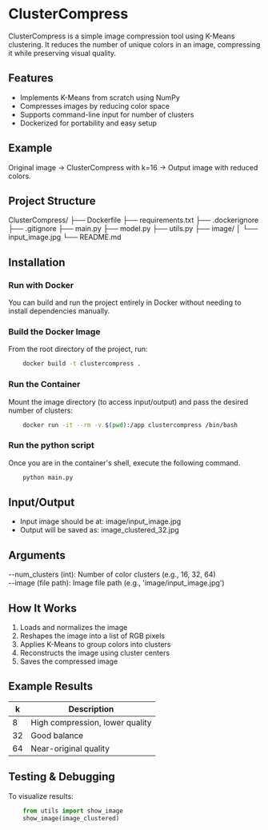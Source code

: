 # ClusterCompress

ClusterCompress is a simple image compression tool using K-Means clustering. It reduces the number of unique colors in an image, compressing it while preserving visual quality.

## Features
- Implements K-Means from scratch using NumPy
- Compresses images by reducing color space
- Supports command-line input for number of clusters
- Dockerized for portability and easy setup

## Example
Original image → ClusterCompress with k=16 → Output image with reduced colors.

## Project Structure
ClusterCompress/
├── Dockerfile
├── requirements.txt
├── .dockerignore
├── .gitignore
├── main.py
├── model.py
├── utils.py
├── image/
│   └── input_image.jpg
└── README.md

## Installation

### Run with Docker

You can build and run the project entirely in Docker without needing to install dependencies manually.

### Build the Docker Image
From the root directory of the project, run:
```bash
    docker build -t clustercompress .
```

### Run the Container
Mount the image directory (to access input/output) and pass the desired number of clusters:
```bash
    docker run -it --rm -v $(pwd):/app clustercompress /bin/bash
```

### Run the python script
Once you are in the container's shell, execute the following command.
```bash
    python main.py 
```

## Input/Output
- Input image should be at: image/input_image.jpg
- Output will be saved as: image_clustered_32.jpg

## Arguments
--num_clusters (int): Number of color clusters (e.g., 16, 32, 64)  
--image (file path): Image file path (e.g., 'image/input_image.jpg')

## How It Works
1. Loads and normalizes the image
2. Reshapes the image into a list of RGB pixels
3. Applies K-Means to group colors into clusters
4. Reconstructs the image using cluster centers
5. Saves the compressed image

## Example Results
| k   | Description                          |
|-----|--------------------------------------|
| 8   | High compression, lower quality      |
| 32  | Good balance                        |
| 64  | Near-original quality               |

## Testing & Debugging
To visualize results:
```python
    from utils import show_image
    show_image(image_clustered)
```
